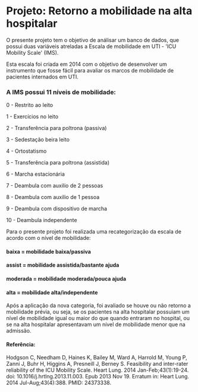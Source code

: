 # Projeto: Retorno a mobilidade na alta hospitalar

O presente projeto tem o objetivo de análisar um banco de dados, que possui duas variáveis atreladas a Escala de mobilidade em UTI - 'ICU Mobility Scale' (IMS). 

Esta escala foi criada em 2014 com o objetivo de desenvolver um instrumento que fosse fácil para avaliar os marcos de mobilidade de pacientes internados em UTI.

### A IMS possui 11 níveis de mobilidade:

0 - Restrito ao leito

1 - Exercícios no leito

2 - Transferência para poltrona (passiva)

3 - Sedestação beira leito

4 - Ortostatismo

5 - Transferência para poltrona (assistida)

6 - Marcha estacionária

7 - Deambula com auxilio de 2 pessoas

8 - Deambula com auxilio de 1 pessoa

9 - Deambula com dispositivo de marcha

10 - Deambula independente

Para o presente projeto foi realizada uma recategorização da escala de acordo com o nível de mobilidade: 

#### baixa = mobilidade baixa/passiva

#### assist = mobilidade assistida/bastante ajuda

#### moderada = mobilidade moderada/pouca ajuda

#### alta = mobilidade alta/independente

Após a aplicação da nova categoria, foi avaliado se houve ou não retorno a mobilidade prévia, ou seja, se os pacientes na alta hospitalar possuiam um nível de mobilidade igual ou maior do que quando entraram no hospital, ou se na alta hospitalar apresentavam um nível de mobilidade menor que na admissão. 




#### Referência:

Hodgson C, Needham D, Haines K, Bailey M, Ward A, Harrold M, Young P, Zanni J, Buhr H, Higgins A, Presneill J, Berney S. Feasibility and inter-rater reliability of the ICU Mobility Scale. Heart Lung. 2014 Jan-Feb;43(1):19-24. doi: 10.1016/j.hrtlng.2013.11.003. Epub 2013 Nov 19. Erratum in: Heart Lung. 2014 Jul-Aug;43(4):388. PMID: 24373338.

